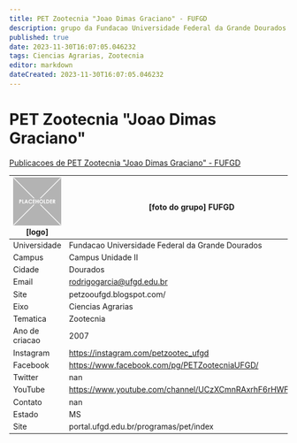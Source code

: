 ```yaml
---
title: PET Zootecnia "Joao Dimas Graciano" - FUFGD
description: grupo da Fundacao Universidade Federal da Grande Dourados
published: true
date: 2023-11-30T16:07:05.046232
tags: Ciencias Agrarias, Zootecnia
editor: markdown
dateCreated: 2023-11-30T16:07:05.046232
---
```


# PET Zootecnia "Joao Dimas Graciano"

[Publicacoes de PET Zootecnia "Joao Dimas Graciano" - FUFGD](/atividade/102PETZootecniaJoaoDimasGracianoFUFGD/feed.md)

| ![placeholder.png](/placeholder.png) [logo] | [foto do grupo] FUFGD         |
| ------------------------------------------- | ------------------------------------------------- |
| Universidade                                | Fundacao Universidade Federal da Grande Dourados      |
| Campus                                      | Campus Unidade II            |
| Cidade                                      | Dourados             |
| Email                                       | rodrigogarcia@ufgd.edu.br             |
| Site                                        | petzooufgd.blogspot.com/              |
| Eixo                                        | Ciencias Agrarias              |
| Tematica                                    | Zootecnia          |
| Ano de criacao                              | 2007        |
| Instagram                                   | https://instagram.com/petzootec_ufgd         |
| Facebook                                    | https://www.facebook.com/pg/PETZootecniaUFGD/          |
| Twitter                                     | nan           |
| YouTube                                     | https://www.youtube.com/channel/UCzXCmnRAxrhF6rHWF8GT_Ig           |
| Contato                                     | nan         |
| Estado                                      |  MS            |
| Site                                        | portal.ufgd.edu.br/programas/pet/index |
